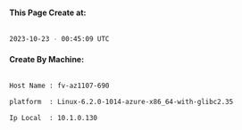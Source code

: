 
   
#### This Page Create at:

```bash

2023-10-23 - 00:45:09 UTC

```

#### Create By Machine:

```bash

Host Name : fv-az1107-690

platform  : Linux-6.2.0-1014-azure-x86_64-with-glibc2.35

Ip Local  : 10.1.0.130

```

